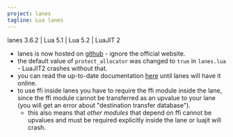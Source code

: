 ```yaml
---
project: lanes
tagline: Lua lanes
---
```


lanes 3.6.2 | Lua 5.1 | Lua 5.2 | LuaJIT 2

  * lanes is now hosted on [github][lanes] - ignore the official website.
  * the default value of `protect_allocator` was changed to `true` in `lanes.lua` - LuaJIT2 crashes without that.
  * you can read the up-to-date documentation [here][lanes_doc] until lanes will have it online.
  * to use ffi inside lanes you have to require the ffi module inside the lane, since the ffi module cannot
    be transferred as an upvalue to your lane (you will get an error about "destination transfer database").
    * this also means that *other modules* that depend on ffi cannot be upvalues and must be required
	   explicitly inside the lane or luajit will crash.


[lanes]:     http://github.com/LuaLanes/lanes
[lanes_doc]: http://lua-files.googlecode.com/hg/csrc/lanes/docs/index.html

